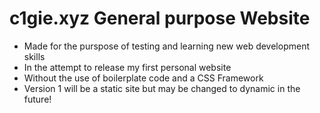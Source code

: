 # c1gie.xyz General purpose Website

- Made for the purspose of testing and learning new web development skills 
- In the attempt to release my first personal website 
- Without the use of boilerplate code and a CSS Framework
- Version 1 will be a static site but may be changed to dynamic in the future! 
